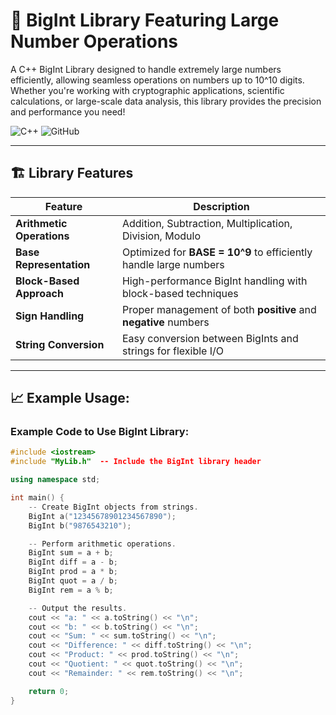 # 🚀 BigInt Library Featuring Large Number Operations

A C++ BigInt Library designed to handle extremely large numbers efficiently, allowing seamless operations on numbers up to 10^10 digits. Whether you're working with cryptographic applications, scientific calculations, or large-scale data analysis, this library provides the precision and performance you need!

![C++](https://img.shields.io/badge/C%2B%2B-11%2B-blue.svg?style=flat-square&logo=c%2B%2B)
![GitHub](https://img.shields.io/badge/Repo-GitHub-black.svg?style=flat-square&logo=github)

---

## 🏗 Library Features

| Feature                      | Description                                                         |
|------------------------------|---------------------------------------------------------------------|
| **Arithmetic Operations**     | Addition, Subtraction, Multiplication, Division, Modulo            |
| **Base Representation**      | Optimized for **BASE = 10^9** to efficiently handle large numbers  |
| **Block-Based Approach**     | High-performance BigInt handling with block-based techniques       |
| **Sign Handling**            | Proper management of both **positive** and **negative** numbers    |
| **String Conversion**        | Easy conversion between BigInts and strings for flexible I/O       |

---

## 📈 Example Usage:

### Example Code to Use BigInt Library:

```cpp
#include <iostream>
#include "MyLib.h"  -- Include the BigInt library header

using namespace std;

int main() {
    -- Create BigInt objects from strings.
    BigInt a("12345678901234567890");
    BigInt b("9876543210");

    -- Perform arithmetic operations.
    BigInt sum = a + b;
    BigInt diff = a - b;
    BigInt prod = a * b;
    BigInt quot = a / b;
    BigInt rem = a % b;

    -- Output the results.
    cout << "a: " << a.toString() << "\n";
    cout << "b: " << b.toString() << "\n";
    cout << "Sum: " << sum.toString() << "\n";
    cout << "Difference: " << diff.toString() << "\n";
    cout << "Product: " << prod.toString() << "\n";
    cout << "Quotient: " << quot.toString() << "\n";
    cout << "Remainder: " << rem.toString() << "\n";

    return 0;
}
